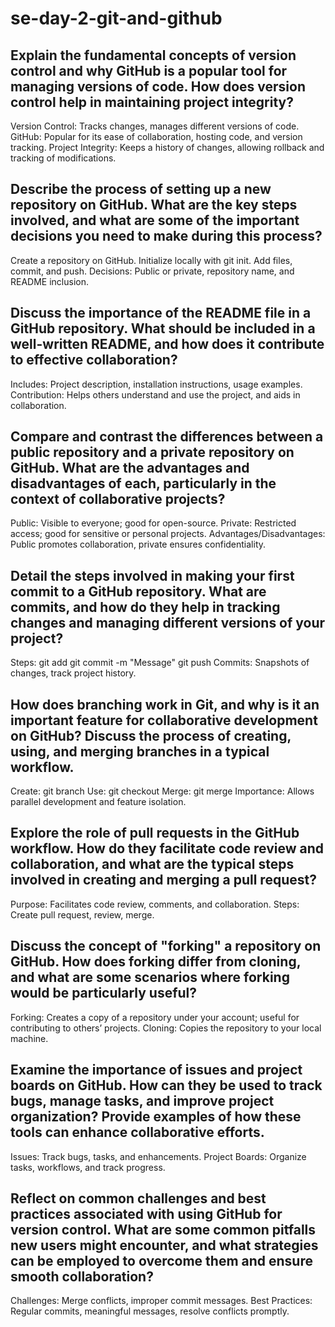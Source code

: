 # se-day-2-git-and-github
## Explain the fundamental concepts of version control and why GitHub is a popular tool for managing versions of code. How does version control help in maintaining project integrity?
Version Control: Tracks changes, manages different versions of code.
GitHub: Popular for its ease of collaboration, hosting code, and version tracking.
Project Integrity: Keeps a history of changes, allowing rollback and tracking of modifications.

## Describe the process of setting up a new repository on GitHub. What are the key steps involved, and what are some of the important decisions you need to make during this process?
Create a repository on GitHub.
Initialize locally with git init.
Add files, commit, and push.
Decisions: Public or private, repository name, and README inclusion.

## Discuss the importance of the README file in a GitHub repository. What should be included in a well-written README, and how does it contribute to effective collaboration?
Includes: Project description, installation instructions, usage examples.
Contribution: Helps others understand and use the project, and aids in collaboration.

## Compare and contrast the differences between a public repository and a private repository on GitHub. What are the advantages and disadvantages of each, particularly in the context of collaborative projects?
Public: Visible to everyone; good for open-source.
Private: Restricted access; good for sensitive or personal projects.
Advantages/Disadvantages: Public promotes collaboration, private ensures confidentiality.

## Detail the steps involved in making your first commit to a GitHub repository. What are commits, and how do they help in tracking changes and managing different versions of your project?
Steps:
git add <file>
git commit -m "Message"
git push
Commits: Snapshots of changes, track project history.

## How does branching work in Git, and why is it an important feature for collaborative development on GitHub? Discuss the process of creating, using, and merging branches in a typical workflow.
Create: git branch <branch-name>
Use: git checkout <branch-name>
Merge: git merge <branch-name>
Importance: Allows parallel development and feature isolation.

## Explore the role of pull requests in the GitHub workflow. How do they facilitate code review and collaboration, and what are the typical steps involved in creating and merging a pull request?
Purpose: Facilitates code review, comments, and collaboration.
Steps: Create pull request, review, merge.


## Discuss the concept of "forking" a repository on GitHub. How does forking differ from cloning, and what are some scenarios where forking would be particularly useful?
Forking: Creates a copy of a repository under your account; useful for contributing to others’ projects.
Cloning: Copies the repository to your local machine.

## Examine the importance of issues and project boards on GitHub. How can they be used to track bugs, manage tasks, and improve project organization? Provide examples of how these tools can enhance collaborative efforts.
Issues: Track bugs, tasks, and enhancements.
Project Boards: Organize tasks, workflows, and track progress.

## Reflect on common challenges and best practices associated with using GitHub for version control. What are some common pitfalls new users might encounter, and what strategies can be employed to overcome them and ensure smooth collaboration?
Challenges: Merge conflicts, improper commit messages.
Best Practices: Regular commits, meaningful messages, resolve conflicts promptly.
